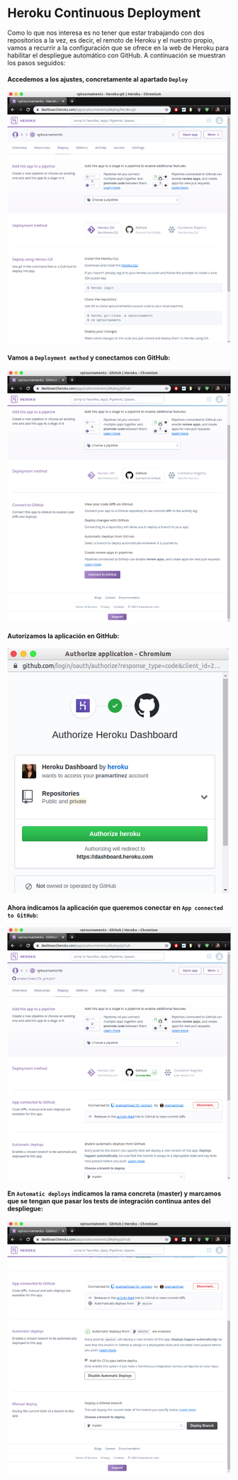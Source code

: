 # Heroku Continuous Deployment

Como lo que nos interesa es no tener que estar trabajando con dos repositorios a la vez, es decir, el remoto de Heroku y el nuestro propio, vamos a recurrir a la configuración que se ofrece en la web de Heroku para habilitar el despliegue automático con GitHub. A continuación se muestran los pasos seguidos:

#### Accedemos a los ajustes, concretamente al apartado ```Deploy``` 

![](./images/h1.png)


####  Vamos a ```Deployment method``` y conectamos con GitHub:

![](./images/h2.png)

#### Autorizamos la aplicación en GitHub:

![](./images/h3.png)

#### Ahora indicamos la aplicación que queremos conectar en ```App connected to GitHub```:

![](./images/h4.png)

#### En ```Automatic deploys``` indicamos la rama concreta (master) y marcamos que se tengan que pasar los tests de integración continua antes del despliegue:

![](./images/h7.png)

